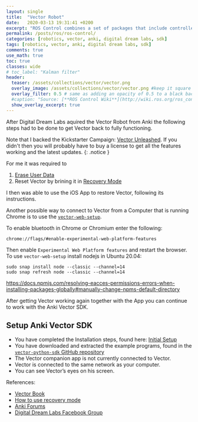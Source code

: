 ```yaml
---
layout: single
title:  "Vector Robot"
date:   2020-03-13 19:31:41 +0200
excerpt: "ROS Control combines a set of packages that include controller interfaces, controller managers, transmissions and hardware_interfaces."
permalink: /posts/ros/ros-control/
categories: [robotics, vector, anki, digital dream labs, sdk]
tags: [robotics, vector, anki, digital dream labs, sdk]
comments: true
use_math: true
toc: true
classes: wide
# toc_label: "Kalman filter"
header:
  teaser: /assets/collections/vector/vector.png
  overlay_image: /assets/collections/vector/vector.png #keep it square 200x200 px is good
  overlay_filter: 0.5 # same as adding an opacity of 0.5 to a black background
  #caption: "Source: [**ROS Control Wiki**](http://wiki.ros.org/ros_control)"
  show_overlay_excerpt: true
---
```


After Digital Dream Labs aquired the Vector Robot from Anki the following steps had to be done to get Vector back to fully functioning.

Note that I backed the Kickstarter Campaign: [Vector Unleashed](https://www.kickstarter.com/projects/digitaldreamlabs/vector-unleashed?). 
If you didn't then you will probably have to buy a license to get all the features working and the latest updates.
{: .notice }

For me it was required to

1. [Erase User Data](https://support.digitaldreamlabs.com/article/112-how-to-reset-erase-and-restore-vector#h_542474264551539948167887)
2. Reset Vector by brining it in [Recovery Mode](https://support.digitaldreamlabs.com/article/112-how-to-reset-erase-and-restore-vector#h_279886715391539948161727)


I then was able to use the iOS App to restore Vector, following its instructions.

Another possible way to connect to Vector from a Computer that is running Chrome is to use the [`vector-web-setup`](https://github.com/digital-dream-labs/vector-web-setup).

To enable bluetooth in Chrome or Chromium enter the following:

```
chrome://flags/#enable-experimental-web-platform-features
```

Then enable `Experimental Web Platform features` and restart the browser.
To use `vector-web-setup` install nodejs in Ubuntu 20.04:

```
sudo snap install node --classic --channel=14
sudo snap refresh node --classic --channel=14
```


https://docs.npmjs.com/resolving-eacces-permissions-errors-when-installing-packages-globally#manually-change-npms-default-directory

After getting Vector working again together with the App you can continue to work with the Anki Vector SDK.


## Setup Anki Vector SDK

- You have completed the Installation steps, found here: [Initial Setup](https://developer.anki.com/vector/docs/initial.html#initial)
- You have downloaded and extracted the example programs, found in the [`vector-python-sdk` GitHub repository](https://github.com/anki/vector-python-sdk/tree/master/examples)
- The Vector companion app is not currently connected to Vector.
- Vector is connected to the same network as your computer.
- You can see Vector’s eyes on his screen.



References:

- [Vector Book](https://randym32.github.io/Vector-TRM.pdf)
- [How to use recovery mode](https://support.digitaldreamlabs.com/article/112-how-to-reset-erase-and-restore-vector#h_279886715391539948161727)
- [Anki Forums](https://forums.anki.com/)
- [Digital Dream Labs Facebook Group](https://www.facebook.com/digitaldreamlabs/)
